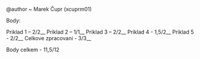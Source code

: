 @author ~ Marek Čupr (xcuprm01)

Body:

Priklad 1 – 2/2__
Priklad 2 – 1/1__
Priklad 3 – 2/2__
Priklad 4 - 1,5/2__
Priklad 5 - 2/2__
Celkove zpracovani - 3/3__

Body celkem - 11,5/12
